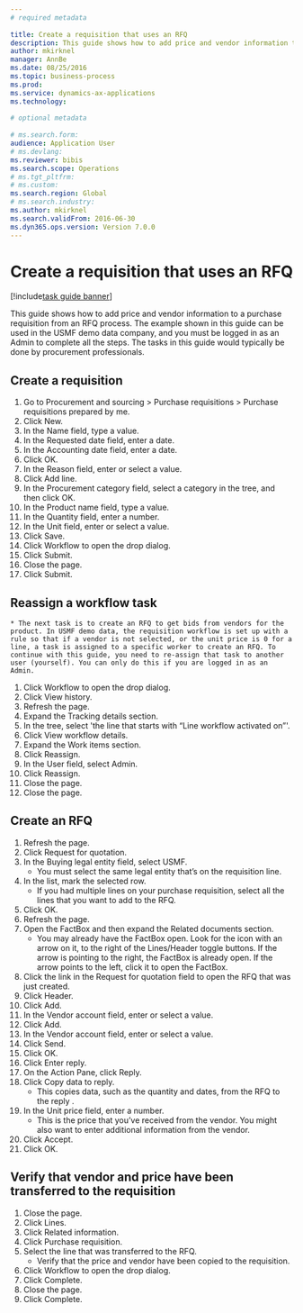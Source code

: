 ```yaml
--- 
# required metadata 
 
title: Create a requisition that uses an RFQ
description: This guide shows how to add price and vendor information to a purchase requisition from an RFQ process. 
author: mkirknel
manager: AnnBe 
ms.date: 08/25/2016
ms.topic: business-process 
ms.prod:  
ms.service: dynamics-ax-applications 
ms.technology:  
 
# optional metadata 
 
# ms.search.form:   
audience: Application User 
# ms.devlang:  
ms.reviewer: bibis
ms.search.scope: Operations 
# ms.tgt_pltfrm:  
# ms.custom:  
ms.search.region: Global
# ms.search.industry: 
ms.author: mkirknel
ms.search.validFrom: 2016-06-30 
ms.dyn365.ops.version: Version 7.0.0 
---
```

# Create a requisition that uses an RFQ

[!include[task guide banner](../../includes/task-guide-banner.md)]

This guide shows how to add price and vendor information to a purchase requisition from an RFQ process. The example shown in this guide can be used in the USMF demo data company, and you must be logged in as an Admin to complete all the steps. The tasks in this guide would typically be done by procurement professionals.


## Create a requisition
1. Go to Procurement and sourcing > Purchase requisitions > Purchase requisitions prepared by me.
2. Click New.
3. In the Name field, type a value.
4. In the Requested date field, enter a date.
5. In the Accounting date field, enter a date.
6. Click OK.
7. In the Reason field, enter or select a value.
8. Click Add line.
9. In the Procurement category field, select a category in the tree, and then click OK.
10. In the Product name field, type a value.
11. In the Quantity field, enter a number.
12. In the Unit field, enter or select a value.
13. Click Save.
14. Click Workflow to open the drop dialog.
15. Click Submit.
16. Close the page.
17. Click Submit.

## Reassign a workflow task
    * The next task is to create an RFQ to get bids from vendors for the product. In USMF demo data, the requisition workflow is set up with a rule so that if a vendor is not selected, or the unit price is 0 for a line, a task is assigned to a specific worker to create an RFQ. To continue with this guide, you need to re-assign that task to another user (yourself). You can only do this if you are logged in as an Admin.  
1. Click Workflow to open the drop dialog.
2. Click View history.
3. Refresh the page.
4. Expand the Tracking details section.
5. In the tree, select 'the line that starts with “Line workflow activated on”'.
6. Click View workflow details.
7. Expand the Work items section.
8. Click Reassign.
9. In the User field, select Admin.
10. Click Reassign.
11. Close the page.
12. Close the page.

## Create an RFQ
1. Refresh the page.
2. Click Request for quotation.
3. In the Buying legal entity field, select USMF.
    * You must select the same legal entity that’s on the requisition line.  
4. In the list, mark the selected row.
    * If you had multiple lines on your purchase requisition, select all the lines that you want to add to the RFQ.  
5. Click OK.
6. Refresh the page.
7. Open the FactBox and then expand the Related documents section.
    * You may already have the FactBox open. Look for the icon with an arrow on it, to the right of the Lines/Header toggle buttons. If the arrow is pointing to the right, the FactBox is already open. If the arrow points to the left, click it to open the FactBox.  
8. Click the link in the Request for quotation field to open the RFQ that was just created.
9. Click Header.
10. Click Add.
11. In the Vendor account field, enter or select a value.
12. Click Add.
13. In the Vendor account field, enter or select a value.
14. Click Send.
15. Click OK.
16. Click Enter reply.
17. On the Action Pane, click Reply.
18. Click Copy data to reply.
    * This copies data, such as the quantity and dates, from the RFQ to the reply .  
19. In the Unit price field, enter a number.
    * This is the price that you’ve received from the vendor. You might also want to enter additional information from the vendor.  
20. Click Accept.
21. Click OK.

## Verify that vendor and price have been transferred to the requisition
1. Close the page.
2. Click Lines.
3. Click Related information.
4. Click Purchase requisition.
5. Select the line that was transferred to the RFQ.
    * Verify that the price and vendor have been copied to the requisition.  
6. Click Workflow to open the drop dialog.
7. Click Complete.
8. Close the page.
9. Click Complete.

